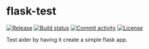 # flask-test

[![Release](https://img.shields.io/github/v/release/lukemcguire/flask-test)](https://img.shields.io/github/v/release/lukemcguire/flask-test)
[![Build status](https://img.shields.io/github/actions/workflow/status/lukemcguire/flask-test/main.yml?branch=main)](https://github.com/lukemcguire/flask-test/actions/workflows/main.yml?query=branch%3Amain)
[![Commit activity](https://img.shields.io/github/commit-activity/m/lukemcguire/flask-test)](https://img.shields.io/github/commit-activity/m/lukemcguire/flask-test)
[![License](https://img.shields.io/github/license/lukemcguire/flask-test)](https://img.shields.io/github/license/lukemcguire/flask-test)

Test aider by having it create a simple flask app.
